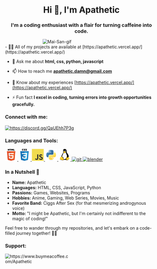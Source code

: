 <h1 align="center">Hi 👋, I'm Apathetic</h1>
<h3 align="center">I'm a coding enthusiast with a flair for turning caffeine into code.</h3>
<img align="right" alt="Mai-San-gif" width="380" src="https://cdn.discordapp.com/attachments/1126453594653216799/1198343974470033508/output-onlinegiftools.gif?ex=65be8fcb&is=65ac1acb&hm=e51b16824652aaae1fee3cd20fb89b05235aac29ad3bf9a26b928f52eb971968&">
<br>
- 👨‍💻 All of my projects are available at [https://apathetic.vercel.app/](https://apathetic.vercel.app/)

- 💬 Ask me about **html, css, python, javascript**

- 📫 How to reach me **apathetic.damn@gmail.com**

- 📄 Know about my experiences [https://apathetic.vercel.app/](https://apathetic.vercel.app/)

- ⚡ Fun fact **I excel in coding, turning errors into growth opportunities gracefully.**

<h3 align="left">Connect with me:</h3>
<p align="left">
  <a href="https://discord.gg/QaUEhh7P3g" target="blank">
    <img align="center" src="https://raw.githubusercontent.com/rahuldkjain/github-profile-readme-generator/master/src/images/icons/Social/discord.svg" alt="https://discord.gg/QaUEhh7P3g" height="30" width="40" />
  </a>
</p>

<h3 align="left">Languages and Tools:</h3>
<p align="left">
  <a href="https://www.w3.org/html/" target="_blank" rel="noreferrer">
    <img src="https://raw.githubusercontent.com/devicons/devicon/master/icons/html5/html5-original-wordmark.svg" alt="html5" width="40" height="40"/>
  </a>
  <a href="https://www.w3schools.com/css/" target="_blank" rel="noreferrer">
    <img src="https://raw.githubusercontent.com/devicons/devicon/master/icons/css3/css3-original-wordmark.svg" alt="css3" width="40" height="40"/>
  </a>
  <a href="https://developer.mozilla.org/en-US/docs/Web/JavaScript" target="_blank" rel="noreferrer">
    <img src="https://raw.githubusercontent.com/devicons/devicon/master/icons/javascript/javascript-original.svg" alt="javascript" width="40" height="40"/>
  </a>
  <a href="https://www.python.org" target="_blank" rel="noreferrer">
    <img src="https://raw.githubusercontent.com/devicons/devicon/master/icons/python/python-original.svg" alt="python" width="40" height="40"/>
  </a>
  <a href="https://www.linux.org/" target="_blank" rel="noreferrer">
    <img src="https://raw.githubusercontent.com/devicons/devicon/master/icons/linux/linux-original.svg" alt="linux" width="40" height="40"/>
  </a>
  <a href="https://git-scm.com/" target="_blank" rel="noreferrer">
    <img src="https://www.vectorlogo.zone/logos/git-scm/git-scm-icon.svg" alt="git" width="40" height="40"/>
  </a>
  <a href="https://www.blender.org/" target="_blank" rel="noreferrer">
    <img src="https://download.blender.org/branding/community/blender_community_badge_white.svg" alt="blender" width="40" height="40"/>
  </a>
</p>

### In a Nutshell 🌰

- **Name:** Apathetic
- **Languages:** HTML, CSS, JavaScript, Python
- **Passions:** Games, Websites, Programs
- **Hobbies:** Anime, Gaming, Web Series, Movies, Music
- **Favorite Band:** Ciggs After Sex (for that mesmerizing androgynous voice)
- **Motto:** "I might be Apathetic, but I'm certainly not indifferent to the magic of coding!"

Feel free to wander through my repositories, and let's embark on a code-filled journey together! 🚀✨

<h3 align="left">Support:</h3>
<p>
  <a href="https://www.buymeacoffee.com/Apathetic">
    <img align="left" src="https://cdn.buymeacoffee.com/buttons/v2/default-yellow.png" height="50" width="210" alt="https://www.buymeacoffee.com/Apathetic" />
  </a>
</p><br><br>
